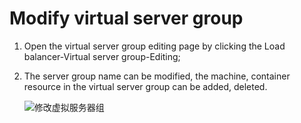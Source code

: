 # Modify virtual server group

1. Open the virtual server group editing page by clicking the Load balancer-Virtual server group-Editing;

1. The server group name can be modified, the machine, container resource in the virtual server group can be added, deleted.

	![修改虚拟服务器组](../../../../image/Networking/ALB/ALB-096.png)
		
